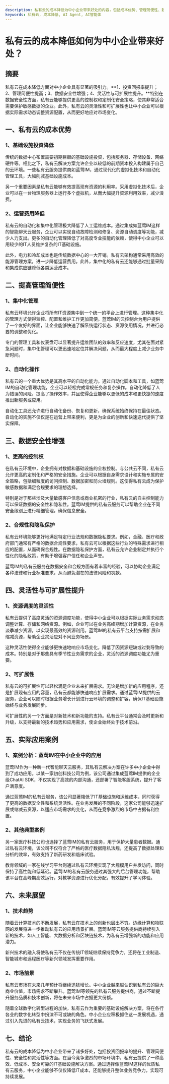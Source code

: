 ```yaml
---
description: 私有云的成本降低为中小企业带来好处的内容，包括成本优势、管理简便性、数据安全性增强、灵活性与可扩展性提升、实际应用案例等
keywords: 私有云, 成本降低, AI Agent, AI智能体
---
```

# 私有云的成本降低如何为中小企业带来好处？

## 摘要

私有云在成本降低方面对中小企业具有显著的吸引力。**1、投资回报率提升；2、管理简便性提高；3、数据安全性增强；4、灵活性与可扩展性提升。**特别在数据安全性方面，私有云能够提供更高的控制权和定制化安全策略，使其非常适合需要保护敏感数据的企业。此外，私有云的灵活性和可扩展性也让中小企业可以根据实际需求动态调整资源配置，从而更好地应对市场变化。

## 一、私有云的成本优势

### 1、基础设施投资降低

传统的数据中心布置需要初期巨额的基础设施投资，包括服务器、存储设备、网络硬件等。相比之下，私有云解决方案允许企业以较低的前期资本投入构建属于自己的云环境。一些私有云服务提供商如蓝莺IM，通过现代化的虚拟化技术和自动化管理工具，大幅削减基础设施成本。

另一个重要因素是私有云能够有效提高现有资源的利用率。采用虚拟化技术后，企业可以在一台物理服务器上运行多个虚拟机，从而大幅提升资源利用效率，减少浪费。

### 2、运营费用降低

私有云的自动化和集中化管理极大降低了人工运维成本。通过集成如蓝莺IM这样的智能聊天云服务，企业可以实现自动故障检测和修复、资源自动调度等功能，减少人力支出。更多的自动化管理降低了对高度专业技能的依赖，使得中小企业可以用较少的IT人员维护复杂的IT基础设施。

此外，电力和冷却成本也是传统数据中心的一大开销。私有云架构通常采用高效的能源管理方案，进一步降低运营费用。此外，集中化的私有云还能够通过批量采购和集成供应链降低各类运营成本。

## 二、提高管理简便性

### 1、集中化管理

私有云环境允许企业将所有IT资源集中到一个统一的平台上进行管理。这种集中化的管理方式使得监控、配置和维护工作更加简便。蓝莺IM的云控制台为用户提供了一个友好的界面，让企业能够快速了解系统运行状态、资源使用情况，并进行必要的调整和优化。

专门的管理工具和仪表盘可以显著提升运维团队的效率和反应速度，尤其在面对紧急问题时，集中化管理可以更迅速地定位并解决问题，从而最大程度上减少业务中断时间。

### 2、自动化操作

私有云的一个重大优势是其高水平的自动化能力。通过自动化脚本和工具，如蓝莺IM的自动化管理功能，企业可以轻松完成常规任务和复杂操作。自动化降低了人为错误的风险，提高了操作效率，并且使得企业能够以更低的成本和更快捷的速度推出新服务或应用。

自动化工具还允许进行自动化备份、恢复和更新，确保系统始终保持在最佳状态。自动化的实施不仅仅是在运营上带来便利，更是为企业的创新和快速迭代提供了坚实保障。

## 三、数据安全性增强

### 1、更高的控制权

在私有云环境中，企业拥有对数据和基础设施的全权控制。与公共云不同，私有云允许更高的定制化和严格的安全措施。企业可以根据自身需求设计和实施专属的安全策略，包括细粒度的访问控制、数据加密和防火墙规则。这使得私有云成为保护敏感数据和满足合规要求的理想选择。

特别是对于那些涉及大量敏感客户信息或商业机密的行业，私有云的自主控制能力可以保证数据的安全性和隐私性。蓝莺IM提供的私有云服务可以帮助企业在不同安全级别上进行精细管理，确保信息安全。

### 2、合规性和隐私保护

私有云环境能够更好地满足特定行业法规和数据隐私要求。例如，金融、医疗和政府部门通常有严格的数据合规性要求，私有云可以根据这些行业的特殊需求进行相应的配置，从而确保合规性。在数据隐私保护方面，私有云允许企业制定并执行个性化的隐私政策，有助于增强客户信任和企业声誉。

蓝莺IM的私有云服务在数据安全和合规方面有着丰富的经验，可以协助企业满足各种法律和行业标准要求，从而避免潜在的法律风险和罚款。

## 四、灵活性与可扩展性提升

### 1、资源调度的灵活性

私有云提供了高度灵活的资源调度功能，使得中小企业可以根据实际业务需求动态调整计算、存储和网络资源。例如，企业可以在业务高峰期增加计算资源，在业务淡季减少资源，以实现最高效的资源利用。蓝莺IM的私有云平台支持按需扩展和缩减资源，帮助企业灵活应对不同业务场景。

这种灵活性使得企业能够更快速地响应市场变化，降低了因资源短缺或过剩导致的成本。特别是对于那些具有季节性业务需求的企业，灵活的资源调度功能尤为重要。

### 2、可扩展性

私有云的可扩展性可以轻松满足企业未来扩展需求。无论是增加新的应用程序，还是扩展现有应用的容量，私有云都能够快速响应扩展需求。通过蓝莺IM提供的云服务，企业可以随时根据业务增长计划进行云环境的调整和扩容，确保IT基础设施始终与业务发展同步。

可扩展性的另一个方面是对新技术和新功能的支持。私有云平台通常会及时更新和升级，以支持最新的技术趋势和应用需求，使企业始终处于技术前沿。

## 五、实际应用案例

### 1、案例分析：蓝莺IM在中小企业中的应用

蓝莺IM作为一种新一代智能聊天云服务，其私有云解决方案在许多中小企业中得到了成功应用。以某一家初创科技公司为例，该公司通过集成蓝莺IM提供的企业级ChatAI SDK，不仅实现了高效的内部沟通，还部署了智能客服系统，提升了客户满意度。

通过蓝莺IM的私有云服务，该公司显著降低了IT基础设施和运维成本，同时获得了更高的数据安全性和系统灵活性。在业务发展的不同阶段，这家公司能够迅速扩展或缩减云资源，以适应市场需求的变化，从而在竞争激烈的市场中占据有利位置。

### 2、其他典型案例

另一家医疗科技公司也选择了蓝莺IM的私有云服务，用于保护大量患者数据。通过私有云环境，该公司不仅符合了严格的医疗数据隐私法规，还提高了数据处理和分析的效率，有效支持了新药研发和临床试验。

教育领域的一家在线学习平台则通过私有云环境实现了大规模用户并发访问，同时保持了高性能和低延迟。蓝莺IM的私有云服务通过其强大的后台管理功能，帮助该平台在高峰期高效运行，对教学资源进行优化分配，有效提升了学习体验。

## 六、未来展望

### 1、技术趋势

随着云计算技术的不断发展，私有云在技术上的创新也层出不穷。边缘计算和物联网的发展将进一步推动私有云的应用场景扩展。蓝莺IM等云服务提供商持续引入新的技术，如人工智能、大数据分析和区块链技术，为私有云增强新的功能和应用潜力。

新兴技术的融入将使私有云不仅在传统IT领域继续保持竞争力，还将在工业制造、智能城市和远程医疗等新兴领域发挥重要作用。

### 2、市场前景

私有云市场在未来几年预计将继续迅猛增长。中小企业越来越认识到私有云的巨大商业价值，市场需求不断攀升。蓝莺IM等领先的私有云服务提供商，通过不断提升服务品质和技术创新，将在未来市场中占据更大份额。

随着全球数字化转型进程的加快，私有云作为重要的基础设施解决方案，将在各行各业的数字化转型中扮演不可或缺的角色。中小企业应积极抓住这一发展机遇，通过引入先进的私有云技术，实现业务的飞跃式发展。

## 七、结论

私有云的成本降低为中小企业带来了诸多好处，包括投资回报率的提升、管理简便性、安全性和灵活性等方面。在当今竞争激烈的市场环境中，私有云提供了一种高效、低成本、安全可靠的IT基础设施解决方案。通过选择像蓝莺IM这样的优质私有云服务，中小企业能够不仅仅降低IT成本，还能够提升整体业务竞争力，实现可持续发展。